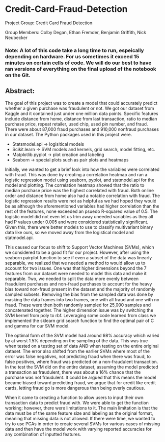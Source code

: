 # Credit-Card-Fraud-Detection

Project Group: Credit Card Fraud Detection

Group Members: Colby Degan, Ethan Fremder, Benjamin Griffith, Nick Neubecker

### Note: A lot of this code take a long time to run, espeically depending on hardware. For us sometimes it exceed 15 minutes on certain cells of code. We will do our best to have ran versions of everything on the final upload of the notebook on the Git.

## Abstract: 

The goal of this project was to create a model that could accurately predict whether a given purchase was fraudulent or not. We got our dataset from Kaggle and it contained just under one million data points. Specific features include distance from home, distance from last transaction, ratio to median purchase price, repeat retailer, used chip, used pin number, and fraud. There were about 87,000 fraud purchases and 910,000 nonfraud purchases in our dataset. The Python packages used in this project were.

- Statsmodel.api -> logisitical models
- Scikit.learn -> SVM models and kernels, grid search, model fitting, etc.
- Matplotlib.pyplot -> plot creation and labeling
- Seaborn -> special plots such as pair plots and heatmaps

Initially, we wanted to get a brief look into how the variables were correlated with fraud. This was done by creating a correlation heatmap and ran a logistic regression model using seaborn, pyplot, and statmodel.api for the model and plotting. The correlation heatmap showed that the ratio to median purchase price was the highest correlated with fraud. Both online order and distance from home also had a notable correlation with fraud. The logistic regression results were not as helpful as we had hoped they would be as although the aforementioned variables had higher correlation than the rest of the features, none exceeded an psuedo R-squared value of 0.5. The logistic model did not even let us trim away uneeded variables as they all had P values under 0.005 and were considered statistically significant. Given this, there were better models to use to classify multivariant binary data like ours, so we moved away from the logistical model and statmodel.api.

This caused our focus to shift to Support Vector Machines (SVMs), which we considered to be a good fit for our project. However, after using the seaborn pairplot function to see if even a subset of the data was linearly separable, we realized that we needed a method to would allow us to account for two issues. One was that higher dimensions beyond the 7 features from our dataset were needed to model this data and make it separable. Two, we needed to split the data more evenly between fraudulent purchases and non-fraud purchases to account for the heavy bias toward non-fraud present in the dataset and the majority of randomly sampled subsets. Removing the bias from the sampled data was done by masking the data frames into two frames, one with all fraud and one with no fraud. These were then both randomly sampled for 25,000 samples and concatenated together. The higher dimension issue was by switching the SVM kernel from poly to rbf. Leveraging some code learned from class we implemented the sklearn grid search function to find the optimal pair of C and gamma for our SVM model.

The optimal form of the SVM model had around 98% accuracy which varied by at worst 1.5% depending on the sampling of the data. This was true when tested on a testing set of data AND when testing on the entire original dataset. The error also shifted from the earlier SVMs where most of the error was false negatives, not predicting fraud when there was fraud, to false positives, where fraud was predicted on a non-fraudulent transaction. In the test the SVM did on the entire dataset, assuming the model predicted a transaction as fraudulent, there was about a 16% chance that the purchase was not fraudulent. It could be argued that this means the model became biased toward predicting fraud, we argue that for credit like credit cards, letting fraud go is more dangerous than being overly cautious.

When it came to creating a function to allow users to input their own transaction data to predict fraud with. We were able to get the function working; however, there were limitations to it. The main limitation is that the data must be of the same feature size and labeling as the original format, meaning that missing data is not allowed. If there were time, we wanted to try to use PCAs in order to create several SVMs for various cases of missing data and then have the model work with varying reported accuracies for any combination of inputted features. 